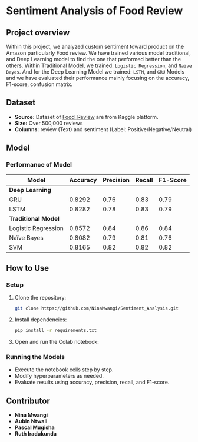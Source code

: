# Sentiment Analysis of Food Review
## Project overview
Within this project, we analyzed custom sentiment toward product on the Amazon particularly Food review. We have trained various model traditional, and Deep Learning model to find the one that performed better than the others. Within Traditional Model, we trained: ```Logistic Regression```, and ```Naïve Bayes```. And for the Deep Learning Model we trained: ```LSTM```, and ```GRU``` Models and we have evaluated their performance mainly focusing on the accuracy, F1-score, confusion matrix.

## Dataset
- **Source:** Dataset of [Food_Review](https://www.kaggle.com/datasets/snap/amazon-fine-food-reviews) are from Kaggle platform.
- **Size:** Over 500,000 reviews
- **Columns:** review (Text) and sentiment (Label: Positive/Negative/Neutral)

## Model

### Performance of Model

| **Model**              | **Accuracy** | **Precision** | **Recall** | **F1-Score** |
|--------------------|----------|-----------|--------|----------|
| **Deep Learning**                                                |
| GRU                | 0.8292    | 0.76      | 0.83   | 0.79     |
| LSTM               | 0.8282  | 0.78      | 0.83   | 0.79     |
| **Traditional Model**                                             |
| Logistic Regression| 0.8572   | 0.84      | 0.86   | 0.84     |
| Naïve Bayes        | 0.8082   | 0.79      | 0.81   | 0.76     |
| SVM        | 0.8165   | 0.82      | 0.82   | 0.82     |


## How to Use
### Setup
1. Clone the repository:
   ```bash
   git clone https://github.com/NinaMwangi/Sentiment_Analysis.git
   ```
2. Install dependencies:
   ```bash
   pip install -r requirements.txt
   ```
3. Open and run the Colab notebook:

### Running the Models
- Execute the notebook cells step by step.
- Modify hyperparameters as needed.
- Evaluate results using accuracy, precision, recall, and F1-score.

## Contributor
* **Nina Mwangi**
* **Aubin Ntwali**
* **Pascal Mugisha**
* **Ruth Iradukunda**

